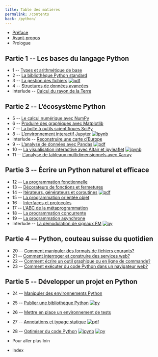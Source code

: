 ```yaml
---
title: Table des matières
permalink: /contents
back: /python/
---
```


- [Préface](/python/preface)
- [Avant-propos](/python/)
- Prologue

## Partie 1 -- Les bases du langage Python

- 1 -- [Types et arithmétique de base](arithmetique/)
- 2 -- [La bibliothèque Python standard](bibliotheque/)
- 3 -- [La gestion des fichiers](fichiers/) [![pdf](https://img.shields.io/badge/-PDF-d73a49)](/python/_static/fichiers.pdf)
- 4 -- [Structures de données avancées](structures/)
- Interlude -- [Calcul du rayon de la Terre](cassini/)

## Partie 2 -- L’écosystème Python

- 5 -- [Le calcul numérique avec NumPy](numpy/)
- 6 -- [Produire des graphiques avec Matplotlib](matplotlib/)
- 7 -- [La boîte à outils scientifiques SciPy](scipy/)
- 8 -- [L’environnement interactif Jupyter](jupyter/) [![ipynb](https://img.shields.io/badge/-Jupyter-F37626?logo=jupyter&logoColor=white)](https://colab.research.google.com/github/xoolive/python/blob/master/02-ecosysteme/09-jupyter.ipynb)
- Interlude -- [Reconstruire une carte d’Europe](projections/)
- 9 -- [L’analyse de données avec Pandas](pandas/) [![pdf](https://img.shields.io/badge/-PDF-d73a49)](/python/_static/pandas.pdf)
- 10 -- [La visualisation interactive avec Altair et ipyleaflet](altair/) [![ipynb](https://img.shields.io/badge/-Jupyter-F37626?logo=jupyter&logoColor=white)](altair/)
- 11 -- [L'analyse de tableaux multidimensionnels avec Xarray](xarray/)

## Partie 3 -- Écrire un Python naturel et efficace

- 12 -- [La programmation fonctionnelle](functional/)
- 13 -- [Décorateurs de fonctions et fermetures](decorateurs/)
- 14 -- [Itérateurs, générateurs et coroutines](iteration/) [![pdf](https://img.shields.io/badge/-PDF-d73a49)](/python/_static/iteration.pdf)
- 15 -- [La programmation orientée objet](objects/)
- 16 -- [Interfaces et protocoles](protocols/)
- 17 -- [L’ABC de la métaprogrammation](meta/)
- 18 -- [La programmation concurrente](concurrent/)
- 19 -- [La programmation asynchrone](async/)
- Interlude -- [La démodulation de signaux FM](fmradio/) [![py](https://img.shields.io/badge/-.py-3776AB?logo=python&logoColor=white)](fmradio/)

## Partie 4 -- Python, couteau suisse du quotidien

- 20 -- [Comment manipuler des formats de fichiers courants?](swiss-army/)
- 21 -- [Comment interroger et construire des services web?](requests/)
- 22 -- [Comment écrire un outil graphique ou en ligne de commande?](cli/)
- 23 -- [Comment exécuter du code Python dans un navigateur web?](web/)

## Partie 5 -- Développer un projet en Python

- 24 -- [Manipuler des environnements Python](anaconda/)
- 25 -- [Publier une bibliothèque Python](packaging/) [![py](https://img.shields.io/badge/-.py-3776AB?logo=python&logoColor=white)](/)
- 26 -- [Mettre en place un environnement de tests](testing/)
- 27 -- [Annotations et typage statique](typing/) [![pdf](https://img.shields.io/badge/-PDF-d73a49)](/python/_static/typing.pdf)
- 28 -- [Optimiser du code Python](api/) [![ipynb](https://img.shields.io/badge/-Jupyter-F37626?logo=jupyter&logoColor=white)](api/) [![py](https://img.shields.io/badge/-.py-3776AB?logo=python&logoColor=white)](api/)

- Pour aller plus loin
- Index
